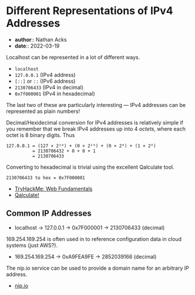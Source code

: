 # Different Representations of IPv4 Addresses

* **author**:: Nathan Acks
* **date**:: 2022-03-19

Localhost can be represented in a lot of different ways.

* `localhost`
* `127.0.0.1` (IPv4 address)
* `[::]` or `::` (IPv6 address)
* `2130706433` (IPv4 in decimal)
* `0x7f000001` (IPv4 in hexadecimal)

The last two of these are particularly interesting — IPv4 addresses can be represented as plain numbers!

Decimal/Hexidecimal conversion for IPv4 addresses is relatively simple if you remember that we break IPv4 addresses up into 4 *octets*, where each octet is 8 binary digits. Thus

```
127.0.0.1 = (127 × 2²⁴) + (0 × 2¹⁶) + (0 × 2⁸) + (1 × 2⁰)
          = 2130706432 + 0 + 0 + 1
          = 2130706433
```

Converting to hexadecimal is trivial using the excellent Qalculate tool.

```qalc
2130706433 to hex = 0x7F000001
```

* [TryHackMe: Web Fundamentals](tryhackme-web-fundamentals.md)
* [Qalculate!](https://qalculate.github.io/)

## Common IP Addresses

* localhost → 127.0.0.1 → 0x7F000001 → 2130706433 (decimal)

169.254.169.254 is often used in to reference configuration data in cloud systems (just AWS?).

* 169.254.169.254 → 0xA9FEA9FE → 2852039166 (decimal)

The nip.io service can be used to provide a domain name for an arbitrary IP address.

* [nip.io](https://nip.io/)
